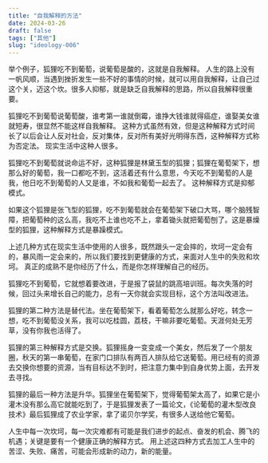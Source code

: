 ```yaml
---
title: "自我解释的方法"
date: 2024-03-26
draft: false
tags: ["其他"]
slug: "ideology-006"
---
```


举个例子，狐狸吃不到葡萄，说葡萄是酸的，这就是自我解释。
人生的路上没有一帆风顺，当遇到挫折发生一些不好的事情的时候，就可以用自我解释，让自己过这个关，迈这个坎。很多人抑郁，就是缺乏自我解释的思路，所以自我解释很重要。

狐狸吃不到葡萄说葡萄酸，谁考第一谁就倒霉，谁挣大钱谁就得癌症，谁娶美女谁就短寿，很显然不能这样自我解释。
这种方式虽然有效，但是这种解释方式时间长了以后会让人反对社会，反对集体，反对所有美好光明得东西，这种解释方式称为否定法。 现实生活中这种人很多。

狐狸吃不到葡萄就说命运不好，这种狐狸是林黛玉型的狐狸；狐狸在葡萄架下，想那么好的葡萄，我一口都吃不到，这活着还有什么意思，今天吃不到葡萄的人是我，他日吃不到葡萄的人又是谁，不如我和葡萄一起去了。
这种解释方式是抑郁模式。

如果这个狐狸是张飞型的狐狸，吃不到葡萄就会在葡萄架下破口大骂，哪个脑残智障，把葡萄种的这么高，我吃不上谁也吃不上，拿着锄头就把葡萄刨了。这是暴燥型的狐狸，这种解释方式是暴躁模式。

上述几种方式在现实生活中使用的人很多，既然跟头一定会摔的，坎坷一定会有的，暴风雨一定会来的，所以我们要找到更健康的方式，来面对人生中的失败和坎坷。
真正的成熟不是你经历了什么，而是你怎样理解自己的经历。

狐狸吃不到葡萄，它就想着要改进，于是报了袋鼠的跳高培训班。每次失落的时候，回过头来增长自己的能力，总有一天你就会实现目标，这个方法叫改进法。

狐狸的第二种方法是替代法。坐在葡萄架下，看着葡萄怎么就那么好吃，转念一想，吃不到葡萄没关系，我可以吃桂圆，荔枝，干嘛非要吃葡萄。天涯何处无芳草，没有你我也活得了。

狐狸的第三种解释方式是交换。狐狸摇身一变变成一个美女，然后发了一个朋友圈，秋天的第一串葡萄，在家门口排队有两百人排队给它送葡萄。用已经有的资源去交换你想要的资源，当有目标达不到时，把注意力集中到自身优势上面，去开发去寻找。

狐狸的最后一种方法是升华。狐狸坐在葡萄架下，觉得葡萄架太高了，如果它是小灌木没有那么高它就能吃到了，于是狐狸发表了一篇论文，《论葡萄的灌木型改良技术》最后狐狸成了农业学家，拿了诺贝尔学奖，有很多人送给他它葡萄。

人生中每一次坎坷，每一次灾难都有可能是我们进步的起点、奋发的机会、腾飞的机遇；关键是要有一个健康正确的解释方式。
用上述这四种方式去加工人生中的苦涩、失败、痛苦，可能会形成新的动力，新的能量。